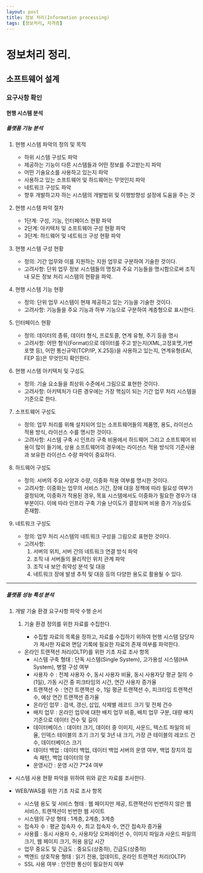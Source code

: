 ```yaml
---
layout: post
title: 정보 처리(Information processing)
tags: [정보처리, 자격증]
---
```


# 정보처리 정리.

## 소프트웨어 설계

### 요구사항 확인

#### 현행 시스템 분석

##### 플랫폼 기능 분석

1. 현행 시스템 파악의 정의 및 목적

   - 하위 시스템 구성도 파악
   - 제공하는 기능이 다른 시스템들과 어떤 정보를 주고받는지 파악
   - 어떤 기술요소를 사용하고 있는지 파악
   - 사용하고 있는 소프트웨어 및 하드웨어는 무엇인지 파악
   - 네트워크 구성도 파악
   - 향후 개발하고자 하는 시스템의 개발범위 및 이행방향성 설정에 도움을 주는 것

2. 현행 시스템 파악 절차

   - 1단계: 구성, 기능, 인터페이스 현황 파악
   - 2단계: 아키텍처 및 소프트웨어 구성 현황 파악
   - 3단계: 하드웨어 및 네트워크 구성 현황 파악

3. 현행 시스템 구성 현황

   - 정의: 기간 업무와 이를 지원하는 지원 업무로 구분하여 기술한 것이다.
   - 고려사항: 단위 업무 정보 시스템들의 명칭과 주요 기능들을 명시함으로써 조직 내 모든 정보 처리 시스템의 현황을 파악.

4. 현행 시스템 기능 현황

   - 정의: 단위 업무 시스템이 현재 제공하고 있는 기능을 기술한 것이다.
   - 고려사항: 기능들을 주요 기능과 하부 기능으로 구분하여 계층형으로 표시한다.

5. 인터페이스 현황

   - 정의: 데이터의 종류, 데이터 형식, 프로토콜, 연계 유형, 주기 등을 명시
   - 고려사항: 어떤 형식(Format)으로 데이터를 주고 받는지(XML,고정포맷,가변포맷 등), 어떤 통신규약(TCP/IP, X.25등)을 사용하고 있는지, 연계유형(EAI, FEP 등)은 무엇인지 확인한다.

6. 현행 시스템 아키텍처 및 구성도

   - 정의: 기술 요소들을 최상위 수준에서 그림으로 표현한 것이다.
   - 고려사항: 아키텍처가 다른 경우에는 가장 핵심이 되는 기간 업무 처리 시스템을 기준으로 한다.

7. 소프트웨어 구성도

   - 정의: 업무 처리를 위해 설치되어 있는 소프트웨어들의 제품명, 용도, 라이선스 적용 방식, 라이선스 수를 명시한 것이다.
   - 고려사항: 시스템 구축 시 인프라 구축 비용에서 하드웨어 그리고 소프트웨어 비용이 많이 들기에, 상용 소프트웨어의 경우에는 라이선스 적용 방식의 기준사용과 보유한 라이선스 수량 파악이 중요하다.

8. 하드웨어 구성도

   - 정의: 서버의 주요 사양과 수량, 이중화 적용 여부를 명시한 것이다.
   - 고려사항: 이중화는 업무의 서비스 기간, 장애 대응 정책에 따라 필요성 여부가 결정되며, 이중화가 적용된 경우, 목표 시스템에서도 이중화가 필요한 경우가 대부분이다. 이에 따라 인프라 구축 기술 난이도가 결정되며 비용 증가 가능성도 존재함.

9. 네트워크 구성도

   - 정의: 업무 처리 시스템의 네트워크 구성을 그림으로 표현한 것이다.
   - 고려사항:
     1. 서버의 위치, 서버 간의 네트워크 연결 방식 파악
     2. 조직 내 서버들의 물리적인 위치 관계 파악
     3. 조직 내 보안 취약성 분석 및 대응
     4. 네트워크 장애 발생 추적 및 대응 등의 다양한 용도로 활용될 수 있다.

---

##### 플랫폼 성능 특성 분석

1. 개발 기술 환경 요구사항 파악 수행 순서

   1. 기술 환경 정의를 위한 자료를 수집한다.

      - 수집할 자료의 목록을 정하고, 자료를 수집하기 위하여 현행 시스템 담당자가 제시한 자료와 면담 기록에 필요한 자료의 존재 여부를 파악한다.

   - 온라인 트랜잭션 처리(OLTP)를 위한 기초 자료 조사 항목
     - 시스템 구축 형태 : 단독 시스템(Single System), 고가용성 시스템(HA System), 병렬 구성 여부
     - 사용자 수 : 전체 사용자 수, 동시 사용자 비율, 동시 사용자당 평균 질의 수(1일), 가동 시간 중 피크타임의 시간, 연간 사용자 증가율
     - 트랜잭션 수 : 연간 트랜잭션 수, 1일 평균 트랜잭션 수, 피크타임 트랜잭션 수, 예상 연간 트랜잭션 증가율
     - 온라인 업무 : 검색, 갱신, 삽입, 삭제별 레코드 크기 및 전체 건수
     - 배치 업무 : 온라인 업무에 대한 배치 업무 비중, 배치 업무 구분, 대량 배치 기준으로 데이터 건수 및 길이
     - 데이터베이스 : 데이터 크기, 데이터 중 이미지, 사운드, 텍스트 파일의 비율, 인덱스 테이블의 초기 크기 및 3년 내 크기, 가장 큰 테이블의 레코드 건수, 데이터베이스 크기
     - 데이터 백업 : 데이터 백업, 데이터 백업 서버의 운영 여부, 백업 장치의 접속 패턴, 백업 데이터의 양
     - 운영시간 : 운영 시간 7\*24 여부

- 시스템 사용 현황 파악을 위하여 위와 같은 자료를 조사한다.

- WEB/WAS를 위한 기초 자료 조사 항목
  - 시스템 용도 및 서비스 형태 : 웹 페이지만 제공, 트랜잭션이 빈번하지 않은 웹 서비스, 트랜잭션이 빈번한 웹 사이트
  - 시스템의 구성 형태 : 1계층, 2계층, 3계층
  - 접속자 수 : 평균 접속자 수, 최고 접속자 수, 연간 접속자 증가율
  - 사용률 : 동시 사용자 수, 사용자당 오퍼레이션 수, 이미지 파일과 사운드 파일의 크기, 웹 페이지 크기, 허용 응답 시간
  - 업무 중요도 및 긴급도 : 중요도(상중하), 긴급도(상중하)
  - 백엔드 상호작용 형태 : 읽기 전용, 업데이트, 온라인 트랜잭션 처리(OLTP)
  - SSL 사용 여부 : 안전한 통신이 필요한지 여부
